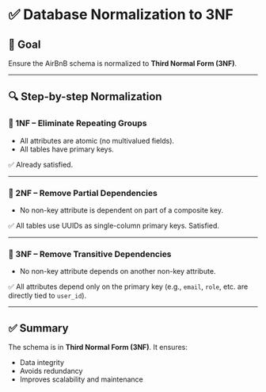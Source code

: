 # ✅ Database Normalization to 3NF

## 🎯 Goal

Ensure the AirBnB schema is normalized to **Third Normal Form (3NF)**.

---

## 🔍 Step-by-step Normalization

### 🔹 1NF – Eliminate Repeating Groups

- All attributes are atomic (no multivalued fields).
- All tables have primary keys.

✅ Already satisfied.

---

### 🔹 2NF – Remove Partial Dependencies

- No non-key attribute is dependent on part of a composite key.

✅ All tables use UUIDs as single-column primary keys. Satisfied.

---

### 🔹 3NF – Remove Transitive Dependencies

- No non-key attribute depends on another non-key attribute.

✅ All attributes depend only on the primary key (e.g., `email`, `role`, etc. are directly tied to `user_id`).

---

## ✅ Summary

The schema is in **Third Normal Form (3NF)**. It ensures:

- Data integrity
- Avoids redundancy
- Improves scalability and maintenance
